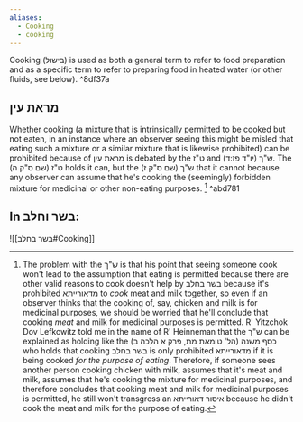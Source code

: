 ```yaml
---
aliases:
  - Cooking
  - cooking
---
```

 Cooking (בישול) is used as both a general term to refer to food preparation and as a specific term to refer to preparing food in heated water (or other fluids, see below). ^8df37a
 

## מראת עין
Whether cooking (a mixture that is intrinsically permitted to be cooked but not eaten, in an instance where an observer seeing this might be misled that eating such a mixture or a similar mixture that is likewise prohibited) can be prohibited because of מראת עין is debated by the ט"ז and ש"ך (יו"ד פז:ד).
The ט"ז (שם ס"ק ה) holds it can, but the ש"ך (שם ס"ק ז) that it cannot because any observer can assume that he's cooking the (seemingly) forbidden mixture for medicinal or other non-eating purposes. [^1] ^abd781

[^1]: The problem with the ש"ך is that his point that seeing someone cook won't lead to the assumption that eating is permitted because there are other valid reasons to cook doesn't help by בשר בחלב because it's prohibited מדאורייתא to *cook* meat and milk together, so even if an observer thinks that the cooking of, say, chicken and milk is for medicinal purposes, we should be worried that he'll conclude that cooking *meat* and milk for medicinal purposes is permitted. R' Yitzchok Dov Lefkowitz told me in the name of R' Heinneman that the ש"ך can be explained as holding like the  כסף משנה (הל' טומאת מת, פרק א הלכה ב) who holds that cooking בשר בחלב is only prohibited מדאורייתא if it is being cooked *for the purpose of eating*. Therefore, if someone sees another person cooking chicken with milk, assumes that it's meat and milk, assumes that he's cooking the mixture for medicinal purposes, and therefore concludes that cooking meat and milk for medicinal purposes is permitted, he still won't transgress an איסור דאורייתא because he didn't cook the meat and milk for the purpose of eating.
## In בשר וחלב:
![[בשר בחלב#Cooking]]